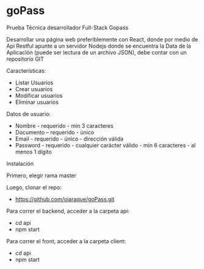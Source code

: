 # goPass

Prueba Técnica desarrollador Full-Stack Gopass

Desarrollar una página web preferiblemente con React, donde por medio de Api Restful apunte a
un servidor Nodejs donde se encuentra la Data de la Aplicación (puede ser lectura de un archivo
JSON), debe contar con un repositorio GIT

Características:
* Listar Usuarios
* Crear usuarios
* Modificar usuarios
* Eliminar usuarios

Datos de usuario:
* Nombre - requerido - min 3 caracteres
* Documento – requerido - único
* Email - requerido - único - dirección válida
* Password - requerido - cualquier carácter válido - min 6 caracteres - al menos 1 dígito

Instalación 

Primero, elegir rama master

Luego, clonar el repo:

- https://github.com/oiaraque/goPass.git

Para correr el backend, acceder a la carpeta api:

- cd api
- npm start

Para correr el front, acceder a la carpeta client:

- cd api
- npm start 
